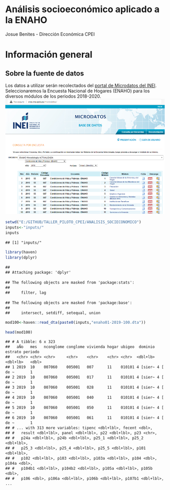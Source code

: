 Análisis socioeconómico aplicado a la ENAHO
================
Josue Benites - Dirección Económica CPEI

# Información general

## Sobre la fuente de datos

Los datos a utilizar serán recolectados del [portal de Microdatos del
INEI](http://iinei.inei.gob.pe/microdatos/). Seleccionaremos la Encuesta
Nacional de Hogares (ENAHO) para los diversos módulos de los periodos
2018-2020. ![microdatos](./inputs/microdatos.png)

``` r
setwd("E:/GITHUB/TALLER_PILOTO_CPEI/ANALISIS_SOCIECONOMICO")
inputs<-"inputs/"
inputs
```

    ## [1] "inputs/"

``` r
library(haven)
library(dplyr)
```

    ## 
    ## Attaching package: 'dplyr'

    ## The following objects are masked from 'package:stats':
    ## 
    ##     filter, lag

    ## The following objects are masked from 'package:base':
    ## 
    ##     intersect, setdiff, setequal, union

``` r
mod100<-haven::read_dta(paste0(inputs,"enaho01-2019-100.dta"))
```

``` r
head(mod100)
```

    ## # A tibble: 6 x 323
    ##   aÑo   mes   nconglome conglome vivienda hogar ubigeo  dominio  estrato periodo
    ##   <chr> <chr> <chr>     <chr>    <chr>    <chr> <chr>  <dbl+lb> <dbl+lb>   <dbl>
    ## 1 2019  10    007060    005001   007      11    010101 4 [sier~ 4 [ de ~       1
    ## 2 2019  10    007060    005001   017      11    010101 4 [sier~ 4 [ de ~       1
    ## 3 2019  10    007060    005001   028      11    010101 4 [sier~ 4 [ de ~       1
    ## 4 2019  10    007060    005001   040      11    010101 4 [sier~ 4 [ de ~       1
    ## 5 2019  10    007060    005001   050      11    010101 4 [sier~ 4 [ de ~       1
    ## 6 2019  10    007060    005001   061      11    010101 4 [sier~ 4 [ de ~       1
    ## # ... with 313 more variables: tipenc <dbl+lbl>, fecent <dbl>,
    ## #   result <dbl+lbl>, panel <dbl+lbl>, p22 <dbl+lbl>, p23 <chr>,
    ## #   p24a <dbl+lbl>, p24b <dbl+lbl>, p25_1 <dbl+lbl>, p25_2 <dbl+lbl>,
    ## #   p25_3 <dbl+lbl>, p25_4 <dbl+lbl>, p25_5 <dbl+lbl>, p101 <dbl+lbl>,
    ## #   p102 <dbl+lbl>, p103 <dbl+lbl>, p103a <dbl+lbl>, p104 <dbl>, p104a <dbl>,
    ## #   p104b1 <dbl+lbl>, p104b2 <dbl+lbl>, p105a <dbl+lbl>, p105b <dbl>,
    ## #   p106 <dbl>, p106a <dbl+lbl>, p106b <dbl+lbl>, p107b1 <dbl+lbl>, ...
